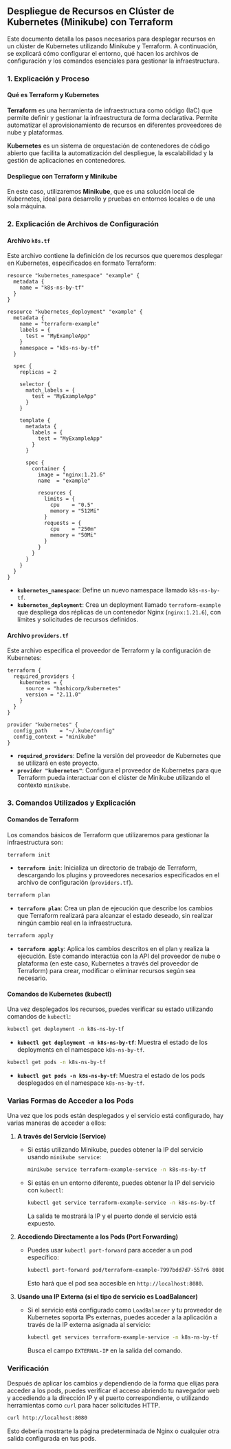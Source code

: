 ## Despliegue de Recursos en Clúster de Kubernetes (Minikube) con Terraform

Este documento detalla los pasos necesarios para desplegar recursos en un clúster de Kubernetes utilizando Minikube y Terraform. A continuación, se explicará cómo configurar el entorno, qué hacen los archivos de configuración y los comandos esenciales para gestionar la infraestructura.

### 1. Explicación y Proceso

#### Qué es Terraform y Kubernetes

**Terraform** es una herramienta de infraestructura como código (IaC) que permite definir y gestionar la infraestructura de forma declarativa. Permite automatizar el aprovisionamiento de recursos en diferentes proveedores de nube y plataformas.

**Kubernetes** es un sistema de orquestación de contenedores de código abierto que facilita la automatización del despliegue, la escalabilidad y la gestión de aplicaciones en contenedores.

#### Despliegue con Terraform y Minikube

En este caso, utilizaremos **Minikube**, que es una solución local de Kubernetes, ideal para desarrollo y pruebas en entornos locales o de una sola máquina.

### 2. Explicación de Archivos de Configuración

#### Archivo `k8s.tf`

Este archivo contiene la definición de los recursos que queremos desplegar en Kubernetes, especificados en formato Terraform:

```hcl
resource "kubernetes_namespace" "example" {
  metadata {
    name = "k8s-ns-by-tf"
  }
}

resource "kubernetes_deployment" "example" {
  metadata {
    name = "terraform-example"
    labels = {
      test = "MyExampleApp"
    }
    namespace = "k8s-ns-by-tf"
  }

  spec {
    replicas = 2

    selector {
      match_labels = {
        test = "MyExampleApp"
      }
    }

    template {
      metadata {
        labels = {
          test = "MyExampleApp"
        }
      }

      spec {
        container {
          image = "nginx:1.21.6"
          name  = "example"

          resources {
            limits = {
              cpu    = "0.5"
              memory = "512Mi"
            }
            requests = {
              cpu    = "250m"
              memory = "50Mi"
            }
          }
        }
      }
    }
  }
}
```

- **`kubernetes_namespace`**: Define un nuevo namespace llamado `k8s-ns-by-tf`.
- **`kubernetes_deployment`**: Crea un deployment llamado `terraform-example` que despliega dos réplicas de un contenedor Nginx (`nginx:1.21.6`), con límites y solicitudes de recursos definidos.

#### Archivo `providers.tf`

Este archivo especifica el proveedor de Terraform y la configuración de Kubernetes:

```hcl
terraform {
  required_providers {
    kubernetes = {
      source = "hashicorp/kubernetes"
      version = "2.11.0"
    }
  }
}

provider "kubernetes" {
  config_path    = "~/.kube/config"
  config_context = "minikube"
}
```

- **`required_providers`**: Define la versión del proveedor de Kubernetes que se utilizará en este proyecto.
- **`provider "kubernetes"`**: Configura el proveedor de Kubernetes para que Terraform pueda interactuar con el clúster de Minikube utilizando el contexto `minikube`.

### 3. Comandos Utilizados y Explicación

#### Comandos de Terraform

Los comandos básicos de Terraform que utilizaremos para gestionar la infraestructura son:

```bash
terraform init
```

- **`terraform init`**: Inicializa un directorio de trabajo de Terraform, descargando los plugins y proveedores necesarios especificados en el archivo de configuración (`providers.tf`).

```bash
terraform plan
```

- **`terraform plan`**: Crea un plan de ejecución que describe los cambios que Terraform realizará para alcanzar el estado deseado, sin realizar ningún cambio real en la infraestructura.

```bash
terraform apply
```

- **`terraform apply`**: Aplica los cambios descritos en el plan y realiza la ejecución. Este comando interactúa con la API del proveedor de nube o plataforma (en este caso, Kubernetes a través del proveedor de Terraform) para crear, modificar o eliminar recursos según sea necesario.

#### Comandos de Kubernetes (kubectl)

Una vez desplegados los recursos, puedes verificar su estado utilizando comandos de `kubectl`:

```bash
kubectl get deployment -n k8s-ns-by-tf
```

- **`kubectl get deployment -n k8s-ns-by-tf`**: Muestra el estado de los deployments en el namespace `k8s-ns-by-tf`.

```bash
kubectl get pods -n k8s-ns-by-tf
```

- **`kubectl get pods -n k8s-ns-by-tf`**: Muestra el estado de los pods desplegados en el namespace `k8s-ns-by-tf`.


### Varias Formas de Acceder a los Pods

Una vez que los pods están desplegados y el servicio está configurado, hay varias maneras de acceder a ellos:

1. **A través del Servicio (Service)**
   - Si estás utilizando Minikube, puedes obtener la IP del servicio usando `minikube service`:
     ```bash
     minikube service terraform-example-service -n k8s-ns-by-tf
     ```
   - Si estás en un entorno diferente, puedes obtener la IP del servicio con `kubectl`:
     ```bash
     kubectl get service terraform-example-service -n k8s-ns-by-tf
     ```
     La salida te mostrará la IP y el puerto donde el servicio está expuesto.

2. **Accediendo Directamente a los Pods (Port Forwarding)**
   - Puedes usar `kubectl port-forward` para acceder a un pod específico:
     ```bash
     kubectl port-forward pod/terraform-example-7997bdd7d7-557r6 8080:80 -n k8s-ns-by-tf
     ```
     Esto hará que el pod sea accesible en `http://localhost:8080`.

3. **Usando una IP Externa (si el tipo de servicio es LoadBalancer)**
   - Si el servicio está configurado como `LoadBalancer` y tu proveedor de Kubernetes soporta IPs externas, puedes acceder a la aplicación a través de la IP externa asignada al servicio:
     ```bash
     kubectl get services terraform-example-service -n k8s-ns-by-tf
     ```
     Busca el campo `EXTERNAL-IP` en la salida del comando.

### Verificación

Después de aplicar los cambios y dependiendo de la forma que elijas para acceder a los pods, puedes verificar el acceso abriendo tu navegador web y accediendo a la dirección IP y el puerto correspondiente, o utilizando herramientas como `curl` para hacer solicitudes HTTP.

```bash
curl http://localhost:8080
```

Esto debería mostrarte la página predeterminada de Nginx o cualquier otra salida configurada en tus pods.
